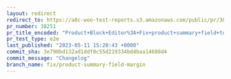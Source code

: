 ```yaml
---
layout: redirect
redirect_to: https://a8c-woo-test-reports.s3.amazonaws.com/public/pr/38251/e2e/index.html
pr_number: 38251
pr_title_encoded: "Product+Block+Editor%3A+Fix+product+summary+field+top+margin"
pr_test_type: e2e
last_published: "2023-05-11 15:28:43 +0000"
commit_sha: 3e790bd132ad1ddf0c55d219334bd4baa14608d4
commit_message: "Changelog"
branch_name: fix/product-summary-field-margin
---
```

